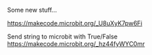 Some new stuff...


https://makecode.microbit.org/_U8uXyK7pw6Fi

Send string to microbit with True/False
https://makecode.microbit.org/_hz44fyWYC0mr
